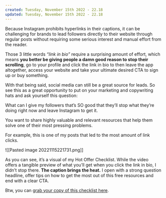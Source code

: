 ```yaml
---
created: Tuesday, November 15th 2022 - 22.18
updated: Tuesday, November 15th 2022 - 22.18
---
```

Because Instagram prohibits hyperlinks in their captions, it can be challenging for brands to lead followers directly to their website through regular posts without requiring some serious interest and manual effort from the reader.

Those 3 little words _“link in bio”_ require a surprising amount of effort, which means **you better be giving people a damn good reason to stop their scrolling**, go to your profile and click the link in bio to then leave the app altogether, access your website and take your ultimate desired CTA to sign up or buy something.

With that being said, social media can still be a great source for leads. So see this as a great opportunity to put on your marketing and copywriting hats and ask yourself this question:

What can I give my followers that’s SO good that they’ll stop what they’re doing right now and leave Instagram to get it.

You want to share highly valuable and relevant resources that help them solve one of their most pressing problems.

For example, this is one of my posts that led to the most amount of link clicks.

![[Pasted image 20221115221731.png]]

As you can see, it’s a visual of my Hot Offer Checklist. While the video offers a tangible preview of what you’ll get when you click the link in bio, I didn’t stop there. **The caption brings the heat.** I open with a strong question headline, offer tips on how to get the most out of this free resources and end with a clear CTA.

Btw, you can [grab your copy of this checklist here](https://www.alexcattoni.com/hot-offer).